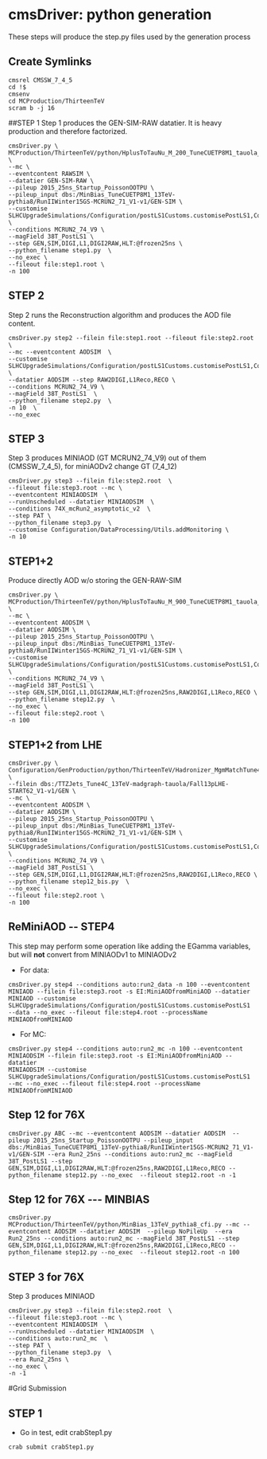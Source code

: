 # cmsDriver: python generation
These steps will produce the step.py files used by the generation process
## Create Symlinks
```
cmsrel CMSSW_7_4_5
cd !$
cmsenv
cd MCProduction/ThirteenTeV
scram b -j 16
```

##STEP 1
Step 1 produces the GEN-SIM-RAW datatier. It is heavy production and therefore factorized.

```
cmsDriver.py \
MCProduction/ThirteenTeV/python/HplusToTauNu_M_200_TuneCUETP8M1_tauola_13TeV_pythia8_cfi.py \
--mc \
--eventcontent RAWSIM \
--datatier GEN-SIM-RAW \
--pileup 2015_25ns_Startup_PoissonOOTPU \
--pileup_input dbs:/MinBias_TuneCUETP8M1_13TeV-pythia8/RunIIWinter15GS-MCRUN2_71_V1-v1/GEN-SIM \
--customise SLHCUpgradeSimulations/Configuration/postLS1Customs.customisePostLS1,Configuration/DataProcessing/Utils.addMonitoring \
--conditions MCRUN2_74_V9 \
--magField 38T_PostLS1 \
--step GEN,SIM,DIGI,L1,DIGI2RAW,HLT:@frozen25ns \
--python_filename step1.py  \
--no_exec \
--fileout file:step1.root \
-n 100
```

## STEP 2 
Step 2 runs the Reconstruction algorithm and produces the AOD file content.
```
cmsDriver.py step2 --filein file:step1.root --fileout file:step2.root  \
--mc --eventcontent AODSIM  \
--customise SLHCUpgradeSimulations/Configuration/postLS1Customs.customisePostLS1,Configuration/DataProcessing/Utils.addMonitoring \
--datatier AODSIM --step RAW2DIGI,L1Reco,RECO \
--conditions MCRUN2_74_V9 \
--magField 38T_PostLS1  \
--python_filename step2.py  \
-n 10  \
--no_exec 
```

## STEP 3 
Step 3 produces MINIAOD (GT MCRUN2_74_V9) out of them (CMSSW_7_4_5), for miniAODv2 change GT (7_4_12)
```
cmsDriver.py step3 --filein file:step2.root  \
--fileout file:step3.root --mc \
--eventcontent MINIAODSIM  \
--runUnscheduled --datatier MINIAODSIM  \
--conditions 74X_mcRun2_asymptotic_v2  \
--step PAT \
--python_filename step3.py  \
--customise Configuration/DataProcessing/Utils.addMonitoring \
-n 10 
```

## STEP1+2
Produce directly AOD w/o storing the GEN-RAW-SIM
```
cmsDriver.py \
MCProduction/ThirteenTeV/python/HplusToTauNu_M_900_TuneCUETP8M1_tauola_13TeV_pythia8_cfi.py \
--mc \
--eventcontent AODSIM \
--datatier AODSIM \
--pileup 2015_25ns_Startup_PoissonOOTPU \
--pileup_input dbs:/MinBias_TuneCUETP8M1_13TeV-pythia8/RunIIWinter15GS-MCRUN2_71_V1-v1/GEN-SIM \
--customise SLHCUpgradeSimulations/Configuration/postLS1Customs.customisePostLS1,Configuration/DataProcessing/Utils.addMonitoring \
--conditions MCRUN2_74_V9 \
--magField 38T_PostLS1 \
--step GEN,SIM,DIGI,L1,DIGI2RAW,HLT:@frozen25ns,RAW2DIGI,L1Reco,RECO \
--python_filename step12.py  \
--no_exec \
--fileout file:step2.root \
-n 100
```

## STEP1+2 from LHE
```
cmsDriver.py \
Configuration/GenProduction/python/ThirteenTeV/Hadronizer_MgmMatchTune4C_13TeV_madgraph_pythia8_Tauola_cff.py \
--filein dbs:/TTZJets_Tune4C_13TeV-madgraph-tauola/Fall13pLHE-START62_V1-v1/GEN \
--mc \
--eventcontent AODSIM \
--datatier AODSIM \
--pileup 2015_25ns_Startup_PoissonOOTPU \
--pileup_input dbs:/MinBias_TuneCUETP8M1_13TeV-pythia8/RunIIWinter15GS-MCRUN2_71_V1-v1/GEN-SIM \
--customise SLHCUpgradeSimulations/Configuration/postLS1Customs.customisePostLS1,Configuration/DataProcessing/Utils.addMonitoring  \
--conditions MCRUN2_74_V9 \
--magField 38T_PostLS1 \
--step GEN,SIM,DIGI,L1,DIGI2RAW,HLT:@frozen25ns,RAW2DIGI,L1Reco,RECO \
--python_filename step12_bis.py  \
--no_exec \
--fileout file:step2.root \
-n 100
```

## ReMiniAOD -- STEP4

This step may perform some operation like adding the EGamma variables, but will **not** convert from MINIAODv1 to MINIAODv2

* For data:
```
cmsDriver.py step4 --conditions auto:run2_data -n 100 --eventcontent
MINIAOD --filein file:step3.root -s EI:MiniAODfromMiniAOD --datatier
MINIAOD --customise
SLHCUpgradeSimulations/Configuration/postLS1Customs.customisePostLS1
--data --no_exec --fileout file:step4.root --processName MINIAODfromMINIAOD
```

* For MC:
```
cmsDriver.py step4 --conditions auto:run2_mc -n 100 --eventcontent
MINIAODSIM --filein file:step3.root -s EI:MiniAODfromMiniAOD --datatier
MINIAODSIM --customise
SLHCUpgradeSimulations/Configuration/postLS1Customs.customisePostLS1
--mc --no_exec --fileout file:step4.root --processName MINIAODfromMINIAOD
```

## Step 12 for 76X
```
cmsDriver.py ABC --mc --eventcontent AODSIM --datatier AODSIM  --pileup 2015_25ns_Startup_PoissonOOTPU --pileup_input dbs:/MinBias_TuneCUETP8M1_13TeV-pythia8/RunIIWinter15GS-MCRUN2_71_V1-v1/GEN-SIM --era Run2_25ns --conditions auto:run2_mc --magField 38T_PostLS1 --step GEN,SIM,DIGI,L1,DIGI2RAW,HLT:@frozen25ns,RAW2DIGI,L1Reco,RECO --python_filename step12.py --no_exec  --fileout step12.root -n -1
```

## Step 12 for 76X --- MINBIAS
```
cmsDriver.py MCProduction/ThirteenTeV/python/MinBias_13TeV_pythia8_cfi.py --mc --eventcontent AODSIM --datatier AODSIM  --pileup NoPileUp  --era Run2_25ns --conditions auto:run2_mc --magField 38T_PostLS1 --step GEN,SIM,DIGI,L1,DIGI2RAW,HLT:@frozen25ns,RAW2DIGI,L1Reco,RECO --python_filename step12.py --no_exec  --fileout step12.root -n 100
```

## STEP 3  for 76X
Step 3 produces MINIAOD 
```
cmsDriver.py step3 --filein file:step2.root  \
--fileout file:step3.root --mc \
--eventcontent MINIAODSIM  \
--runUnscheduled --datatier MINIAODSIM  \
--conditions auto:run2_mc  \
--step PAT \
--python_filename step3.py  \
--era Run2_25ns \
--no_exec \
-n -1
```

#Grid Submission
## STEP 1
* Go in test, edit crabStep1.py
```
crab submit crabStep1.py
```
